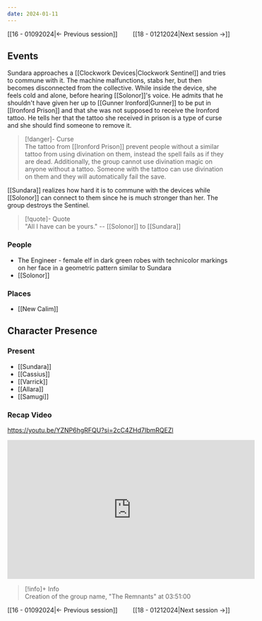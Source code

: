 ```yaml
---
date: 2024-01-11
---
```

[[16 - 01092024|← Previous session]] <span style="float: right;">[[18 - 01212024|Next session →]]</span>

## Events
Sundara approaches a [[Clockwork Devices|Clockwork Sentinel]] and tries to commune with it. The machine malfunctions, stabs her, but then becomes disconnected from the collective. While inside the device, she feels cold and alone, before hearing [[Solonor]]'s voice. He admits that he shouldn't have given her up to [[Gunner Ironford|Gunner]] to be put in [[Ironford Prison]] and that she was not supposed to receive the Ironford tattoo. He tells her that the tattoo she received in prison is a type of curse and she should find someone to remove it. 

> [!danger]- Curse  
> The tattoo from [[Ironford Prison]] prevent people without a similar tattoo from using divination on them, instead the spell fails as if they are dead. Additionally, the group cannot use divination magic on anyone without a tattoo. Someone with the tattoo can use divination on them and they will automatically fail the save.

[[Sundara]] realizes how hard it is to commune with the devices while [[Solonor]] can connect to them since he is much stronger than her. The group destroys the Sentinel.

> [!quote]- Quote  
> "All I have can be yours." 
> -- [[Solonor]] to [[Sundara]] 

### People
- The Engineer - female elf in dark green robes with technicolor markings on her face in a geometric pattern similar to Sundara 
- [[Solonor]] 

### Places 
- [[New Calim]] 

## Character Presence 
### Present
- [[Sundara]] 
- [[Cassius]] 
- [[Varrick]] 
- [[Allara]] 
- [[Samugi]] 

### Recap Video

https://youtu.be/YZNP6hgRFQU?si=2cC4ZHd7IbmRQEZl

<iframe width="560" height="315" src="https://www.youtube.com/embed/YZNP6hgRFQU?si=EOeZEXG8FfJXhCJh" title="YouTube video player" frameborder="0" allow="accelerometer; autoplay; clipboard-write; encrypted-media; gyroscope; picture-in-picture; web-share" referrerpolicy="strict-origin-when-cross-origin" allowfullscreen></iframe>

> [!info]+ Info  
> Creation of the group name, "The Remnants" at 03:51:00

[[16 - 01092024|← Previous session]] <span style="float: right;">[[18 - 01212024|Next session →]]</span>